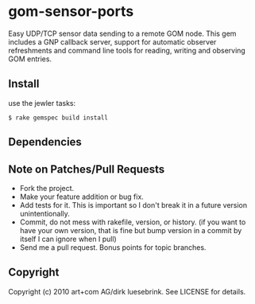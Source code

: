 # gom-sensor-ports
Easy UDP/TCP sensor data sending to a remote GOM node. This gem includes a GNP
callback server, support for automatic observer refreshments and command line
tools for reading, writing and observing GOM entries.

## Install
use the jewler tasks:

    $ rake gemspec build install

## Dependencies 

## Note on Patches/Pull Requests
 
* Fork the project.
* Make your feature addition or bug fix.
* Add tests for it. This is important so I don't break it in a
  future version unintentionally.
* Commit, do not mess with rakefile, version, or history.
  (if you want to have your own version, that is fine but bump version in a commit by itself I can ignore when I pull)
* Send me a pull request. Bonus points for topic branches.

## Copyright

Copyright (c) 2010 art+com AG/dirk luesebrink. See LICENSE for details.
